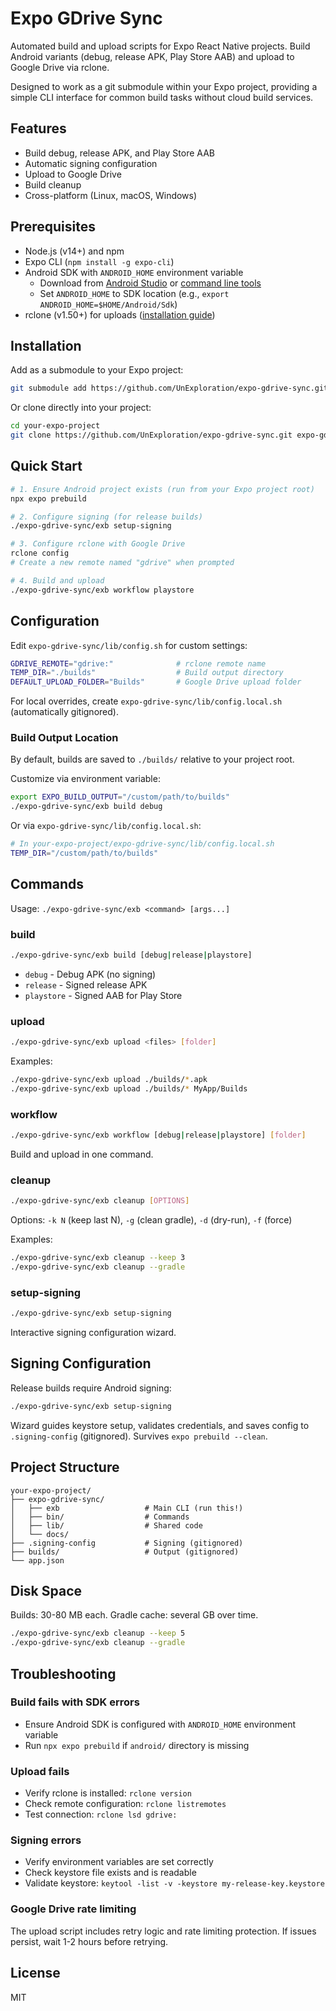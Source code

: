 # Expo GDrive Sync

Automated build and upload scripts for Expo React Native projects. Build Android variants (debug, release APK, Play Store AAB) and upload to Google Drive via rclone.

Designed to work as a git submodule within your Expo project, providing a simple CLI interface for common build tasks without cloud build services.

## Features

- Build debug, release APK, and Play Store AAB
- Automatic signing configuration
- Upload to Google Drive
- Build cleanup
- Cross-platform (Linux, macOS, Windows)

## Prerequisites

- Node.js (v14+) and npm
- Expo CLI (`npm install -g expo-cli`)
- Android SDK with `ANDROID_HOME` environment variable
  - Download from [Android Studio](https://developer.android.com/studio) or [command line tools](https://developer.android.com/studio#command-tools)
  - Set `ANDROID_HOME` to SDK location (e.g., `export ANDROID_HOME=$HOME/Android/Sdk`)
- rclone (v1.50+) for uploads ([installation guide](https://rclone.org/install/))

## Installation

Add as a submodule to your Expo project:

```bash
git submodule add https://github.com/UnExploration/expo-gdrive-sync.git expo-gdrive-sync
```

Or clone directly into your project:

```bash
cd your-expo-project
git clone https://github.com/UnExploration/expo-gdrive-sync.git expo-gdrive-sync
```

## Quick Start

```bash
# 1. Ensure Android project exists (run from your Expo project root)
npx expo prebuild

# 2. Configure signing (for release builds)
./expo-gdrive-sync/exb setup-signing

# 3. Configure rclone with Google Drive
rclone config
# Create a new remote named "gdrive" when prompted

# 4. Build and upload
./expo-gdrive-sync/exb workflow playstore
```

## Configuration

Edit `expo-gdrive-sync/lib/config.sh` for custom settings:

```bash
GDRIVE_REMOTE="gdrive:"              # rclone remote name
TEMP_DIR="./builds"                  # Build output directory
DEFAULT_UPLOAD_FOLDER="Builds"       # Google Drive upload folder
```

For local overrides, create `expo-gdrive-sync/lib/config.local.sh` (automatically gitignored).

### Build Output Location

By default, builds are saved to `./builds/` relative to your project root.

Customize via environment variable:

```bash
export EXPO_BUILD_OUTPUT="/custom/path/to/builds"
./expo-gdrive-sync/exb build debug
```

Or via `expo-gdrive-sync/lib/config.local.sh`:

```bash
# In your-expo-project/expo-gdrive-sync/lib/config.local.sh
TEMP_DIR="/custom/path/to/builds"
```

## Commands

Usage: `./expo-gdrive-sync/exb <command> [args...]`

### build

```bash
./expo-gdrive-sync/exb build [debug|release|playstore]
```

- `debug` - Debug APK (no signing)
- `release` - Signed release APK
- `playstore` - Signed AAB for Play Store

### upload

```bash
./expo-gdrive-sync/exb upload <files> [folder]
```

Examples:
```bash
./expo-gdrive-sync/exb upload ./builds/*.apk
./expo-gdrive-sync/exb upload ./builds/* MyApp/Builds
```

### workflow

```bash
./expo-gdrive-sync/exb workflow [debug|release|playstore] [folder]
```

Build and upload in one command.

### cleanup

```bash
./expo-gdrive-sync/exb cleanup [OPTIONS]
```

Options: `-k N` (keep last N), `-g` (clean gradle), `-d` (dry-run), `-f` (force)

Examples:
```bash
./expo-gdrive-sync/exb cleanup --keep 3
./expo-gdrive-sync/exb cleanup --gradle
```

### setup-signing

```bash
./expo-gdrive-sync/exb setup-signing
```

Interactive signing configuration wizard.

## Signing Configuration

Release builds require Android signing:

```bash
./expo-gdrive-sync/exb setup-signing
```

Wizard guides keystore setup, validates credentials, and saves config to `.signing-config` (gitignored). Survives `expo prebuild --clean`.

## Project Structure

```
your-expo-project/
├── expo-gdrive-sync/
│   ├── exb                   # Main CLI (run this!)
│   ├── bin/                  # Commands
│   ├── lib/                  # Shared code
│   └── docs/
├── .signing-config           # Signing (gitignored)
├── builds/                   # Output (gitignored)
└── app.json
```

## Disk Space

Builds: 30-80 MB each. Gradle cache: several GB over time.

```bash
./expo-gdrive-sync/exb cleanup --keep 5
./expo-gdrive-sync/exb cleanup --gradle
```

## Troubleshooting

### Build fails with SDK errors

- Ensure Android SDK is configured with `ANDROID_HOME` environment variable
- Run `npx expo prebuild` if `android/` directory is missing

### Upload fails

- Verify rclone is installed: `rclone version`
- Check remote configuration: `rclone listremotes`
- Test connection: `rclone lsd gdrive:`

### Signing errors

- Verify environment variables are set correctly
- Check keystore file exists and is readable
- Validate keystore: `keytool -list -v -keystore my-release-key.keystore`

### Google Drive rate limiting

The upload script includes retry logic and rate limiting protection. If issues persist, wait 1-2 hours before retrying.

## License

MIT
